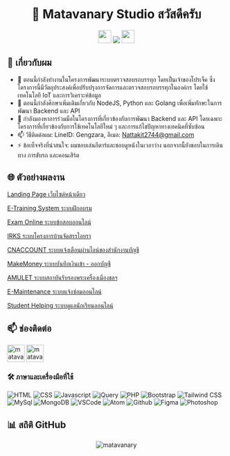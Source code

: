 <h1 align="center">👋 Matavanary Studio สวัสดีครับ</h1>

<p align="center"> 
  <img src="https://media.giphy.com/media/iY8CRBdQXODJSCERIr/giphy.gif" width="30px">
  <img src="https://komarev.com/ghpvc/?username=matavanary&label=&nbsp;จำนวนผู้เข้าชม&nbsp;&color=0e75b6&style=flat"/>
  <img src="https://media.giphy.com/media/iY8CRBdQXODJSCERIr/giphy.gif" width="30px"> 
</p>

## 🚀 เกี่ยวกับผม
- 🔭 ตอนนี้กำลังทำงานในโครงการพัฒนาระบบตรวจสอบรถบรรทุก โดยเป็นเจ้าของโปรเจ็ค ซึ่งโครงการนี้มีวัตถุประสงค์เพื่อปรับปรุงการจัดการและตรวจสอบรถบรรทุกในองค์กร โดยใช้เทคโนโลยี IoT และการวิเคราะห์ข้อมูล
- 🌱 ตอนนี้กำลังศึกษาเพิ่มเติมเกี่ยวกับ NodeJS, Python และ Golang เพื่อเพิ่มทักษะในการพัฒนา Backend และ API
- 👯 กำลังมองหาการร่วมมือในโครงการที่เกี่ยวข้องกับการพัฒนา Backend และ API โดยเฉพาะโครงการที่เกี่ยวข้องกับการใช้เทคโนโลยีใหม่ ๆ และการแก้ไขปัญหาทางเทคนิคที่ซับซ้อน
- 📫 วิธีติดต่อผม: LineID: Gengzara, อีเมล: Nattakit2744@gmail.com
- ⚡ ข้อเท็จจริงที่น่าสนใจ: ผมชอบเล่นกีตาร์และชอบดูหนังในเวลาว่าง นอกจากนี้ยังชอบในการเดินทาง การขับรถ และคอนเสิร์ต

## 🌐 ตัวอย่างผลงาน

[Landing Page เว็บไซต์หน้าเดียว](https://github.com/matavanary/MY_PROJECT/tree/main/TOTAL/Matavanary001)

[E-Training System ระบบฝึกอบรม](https://github.com/matavanary/MY_PROJECT/tree/main/TOTAL/e-Training%20System)

[Exam Online ระบบข้อสอบออนไลน์](https://github.com/matavanary/MY_PROJECT/tree/main/TOTAL/exam%20online)

[IRKS ระบบโครงการบ้านจัดสรรไอยรา](https://github.com/matavanary/MY_PROJECT/tree/main/TOTAL/IRKS)

[CNACCOUNT ระบบแจ้งเตือนผ่านไลน์ของสำนักงานบัญชี](https://github.com/matavanary/MY_PROJECT/tree/main/TOTAL/CNACCOUNT)

[MakeMoney ระบบบันทึกเงินเข้า - ออกบัญชี](https://github.com/matavanary/MY_PROJECT/tree/main/TOTAL/MakeMoney)

[AMULET ระบบสถาบันรับรองพระเครื่องเมืองชลฯ](https://github.com/matavanary/MY_PROJECT/tree/main/TOTAL/AMULET)

[E-Maintenance ระบบแจ้งซ่อมออนไลน์](https://github.com/matavanary/MY_PROJECT/tree/main/TOTAL/EMS)

[Student Helping ระบบดูแลนักเรียนออนไลน์](https://github.com/matavanary/MY_PROJECT/tree/main/TOTAL/StudentHelping)

## 📫 ช่องติดต่อ
<p align="left">
  <a href="https://www.facebook.com/enombanstudio" target="_blank"><img align="center" src="https://raw.githubusercontent.com/rahuldkjain/github-profile-readme-generator/master/src/images/icons/Social/facebook.svg" alt="matavanary" height="40" width="40" /></a>
  <a href="https://line.me/ti/p/vcxFDIaEft" target="_blank"><img align="center" src="https://upload.wikimedia.org/wikipedia/commons/thumb/4/41/LINE_logo.svg/800px-LINE_logo.svg.png" alt="matavanary" height="40" width="40" /></a>
</p>

### :hammer_and_wrench: ภาษาและเครื่องมือที่ใช้
<p align="left"> 
  <img src="https://skillicons.dev/icons?i=html" title="HTML"/>
  <img src="https://skillicons.dev/icons?i=css" title="CSS"/>
  <img src="https://skillicons.dev/icons?i=js" title="Javascript"/>
  <img src="https://skillicons.dev/icons?i=jquery" title="jQuery"/>
  <img src="https://skillicons.dev/icons?i=php" title="PHP"/>
  <img src="https://skillicons.dev/icons?i=bootstrap" title="Bootstrap"/>
  <img src="https://skillicons.dev/icons?i=tailwind" title="Tailwind CSS"/>
  <img src="https://skillicons.dev/icons?i=mysql" title="MySql"/>
  <img src="https://skillicons.dev/icons?i=mongodb" title="MongoDB"/>
  <img src="https://skillicons.dev/icons?i=vscode" title="VSCode"/>
  <img src="https://skillicons.dev/icons?i=atom" title="Atom"/>
  <img src="https://skillicons.dev/icons?i=github" title="Github"/>
  <img src="https://skillicons.dev/icons?i=figma" title="Figma"/>
  <img src="https://skillicons.dev/icons?i=ps" title="Photoshop"/>
</p>

<!--
<p align="center">
  <img src="https://github-readme-streak-stats.herokuapp.com/?user=matavanary&theme=dark&date_format=M%20j%5B%2C%20Y%5D&border=FF4500&ring=FF4500&currStreakNum=F1F1F1&sideNums=E2E0DE&currStreakLabel=FF4E01&sideLabels=FF5600&stroke=FF4500&fire=FE4906&dates=E5E5E5"/>
</p>

## 📊 สถิติ GitHub
<p align="center">
  <img src="https://github-readme-stats.vercel.app/api?username=matavanary&theme=midnight-purple&show_icons=true&include_all_commits=true&count_private=true&hide=issues" alt="matavanary"/>
</p>
-->
## 📊 สถิติ GitHub
<p align="center"><img src="https://github-readme-stats.vercel.app/api?username=matavanary&theme=midnight-purple&show_icons=true&include_all_commits=true&count_private=true&hide=issues" alt="matavanary"/>
</p>
